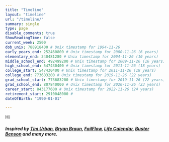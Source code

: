 ```yaml
---
title: "Timeline"
layout: "timeline"
url: "/timeline/"
summary: single
type: page
disable_comments: true
ShowReadingTime: false
current_week: 2500
dob_unix: 788918400 # Unix timestamp for 1994-11-26
early_years_end: 252460800 # Unix timestamp for 2000-11-26 (6 years)
elementary_end: 340481280 # Unix timestamp for 2004-11-26 (10 years)
middle_school_end: 492499200 # Unix timestamp for 2009-11-26 (16 years)
high_school_end: 547430400 # Unix timestamp for 2011-11-26 (18 years)
college_start: 547430400 # Unix timestamp for 2011-11-26 (18 years)
college_end: 773683200 # Unix timestamp for 2019-11-26 (22 years)
grad_school_start: 773683200 # Unix timestamp for 2019-11-26 (22 years)
grad_school_end: 807840000 # Unix timestamp for 2020-11-26 (23 years)
career_start: 843177600 # Unix timestamp for 2022-11-26 (24 years)
retirement_start: 2910048000 #
dateOfBirth: "1990-01-01"

---
```



Hi




##### Inspired by [Tim Urban](https://waitbutwhy.com/2014/05/life-weeks.html), [Bryan Braun](https://www.bryanbraun.com/your-life/weeks.html), [FailFlow](https://www.failflow.com/die/1487),   [Life Calendar](https://lifecal.me/), [Buster Benson](https://busterbenson.com/life-in-weeks) and many more.

